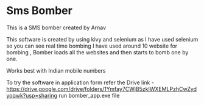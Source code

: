 # Sms Bomber

This is a SMS bomber created by Arnav

This software is created by using kivy and selenium
as I have used selenium so you can see real time bombing I have used around 10 website for bombing , Bomber loads all the websites and then starts to bomb one by one.

Works best with Indian mobile numbers 

To try the software in application form refer the
Drive link - https://drive.google.com/drive/folders/1Ymfay7CWjB5zkIWXEMLPzhCwZydyoqwk?usp=sharing
run bomber_app.exe file
